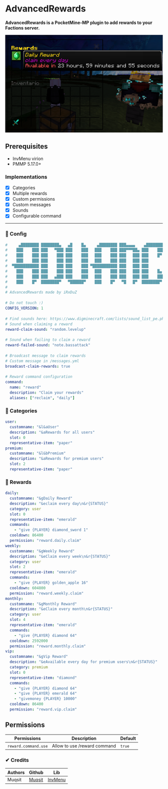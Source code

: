 # AdvancedRewards

**AdvancedRewards is a PocketMine-MP plugin to add rewards to your Factions server.**

<p align="center"><img src="img/reward.png"></p>

## Prerequisites

- InvMenu virion
- PMMP 5.17.0+

### Implementations

- [x] Categories
- [x] Multiple rewards
- [x] Custom permissions
- [x] Custom messages
- [x] Sounds
- [x] Configurable command

---

### 💾 Config

```yml
#     ▄████████ ████████▄   ▄█    █▄     ▄████████ ███▄▄▄▄    ▄████████    ▄████████ ████████▄     ▄████████    ▄████████  ▄█     █▄     ▄████████    ▄████████ ████████▄     ▄████████
#    ███    ███ ███   ▀███ ███    ███   ███    ███ ███▀▀▀██▄ ███    ███   ███    ███ ███   ▀███   ███    ███   ███    ███ ███     ███   ███    ███   ███    ███ ███   ▀███   ███    ███
#    ███    ███ ███    ███ ███    ███   ███    ███ ███   ███ ███    █▀    ███    █▀  ███    ███   ███    ███   ███    █▀  ███     ███   ███    ███   ███    ███ ███    ███   ███    █▀
#    ███    ███ ███    ███ ███    ███   ███    ███ ███   ███ ███         ▄███▄▄▄     ███    ███  ▄███▄▄▄▄██▀  ▄███▄▄▄     ███     ███   ███    ███  ▄███▄▄▄▄██▀ ███    ███   ███
#  ▀███████████ ███    ███ ███    ███ ▀███████████ ███   ███ ███        ▀▀███▀▀▀     ███    ███ ▀▀███▀▀▀▀▀   ▀▀███▀▀▀     ███     ███ ▀███████████ ▀▀███▀▀▀▀▀   ███    ███ ▀███████████
#    ███    ███ ███    ███ ███    ███   ███    ███ ███   ███ ███    █▄    ███    █▄  ███    ███ ▀███████████   ███    █▄  ███     ███   ███    ███ ▀███████████ ███    ███          ███
#    ███    ███ ███   ▄███ ███    ███   ███    ███ ███   ███ ███    ███   ███    ███ ███   ▄███   ███    ███   ███    ███ ███ ▄█▄ ███   ███    ███   ███    ███ ███   ▄███    ▄█    ███
#    ███    █▀  ████████▀   ▀██████▀    ███    █▀   ▀█   █▀  ████████▀    ██████████ ████████▀    ███    ███   ██████████  ▀███▀███▀    ███    █▀    ███    ███ ████████▀   ▄████████▀
#                                                                                                 ███    ███                                         ███    ███
# AdvancedRewards made by iRxDuZ

# Do not touch :)
CONFIG_VERSION: 1

# Find sounds here: https://www.digminecraft.com/lists/sound_list_pe.php
# Sound when claiming a reward
reward-claim-sound: "random.levelup"

# Sound when failing to claim a reward
reward-failed-sound: "note.bassattack"

# Broadcast message to claim rewards
# Custom message in /messages.yml
broadcast-claim-rewards: true

# Reward command configuration
command:
  name: "reward"
  description: "Claim your rewards"
  aliases: ["reclaim", "daily"]
```

### 💾 Categories

```yml
user:
  customname: "&l&aUser"
  description: "&aRewards for all users"
  slot: 0
  representative-item: "paper"
premium:
  customname: "&l&bPremium"
  description: "&aRewards for premium users"
  slot: 2
  representative-item: "paper"
```

### 💾 Rewards

```yml
daily:
  customname: "&gDaily Reward"
  description: "&eclaim every day\n&r{STATUS}"
  category: user
  slot: 0
  representative-item: "emerald"
  commands:
    - "give {PLAYER} diamond_sword 1"
  cooldown: 86400
  permission: "reward.daily.claim"
weekly:
  customname: "&gWeekly Reward"
  description: "&eClaim every week\n&r{STATUS}"
  category: user
  slot: 2
  representative-item: "emerald"
  commands:
    - "give {PLAYER} golden_apple 16"
  cooldown: 604800
  permission: "reward.weekly.claim"
monthly:
  customname: "&gMonthly Reward"
  description: "&eClaim every month\n&r{STATUS}"
  category: user
  slot: 4
  representative-item: "emerald"
  commands:
    - "give {PLAYER} diamond 64"
  cooldown: 2592000
  permission: "reward.monthly.claim"
vip:
  customname: "&gVip Reward"
  description: "&eAvailable every day for premium users\n&r{STATUS}"
  category: premium
  slot: 0
  representative-item: "diamond"
  commands:
    - "give {PLAYER} diamond 64"
    - "give {PLAYER} emerald 64"
    - "givemoney {PLAYER} 10000"
  cooldown: 86400
  permission: "reward.vip.claim"
```

## Permissions

| Permissions          | Description                  | Default |
| -------------------- | ---------------------------- | ------- |
| `reward.command.use` | Allow to use /reward command | `true`  |

### ✔ Credits

| Authors | Github                              | Lib                                          |
| ------- | ----------------------------------- | -------------------------------------------- |
| Muqsit  | [Muqsit](https://github.com/Muqsit) | [InvMenu](https://github.com/Muqsit/InvMenu) |
